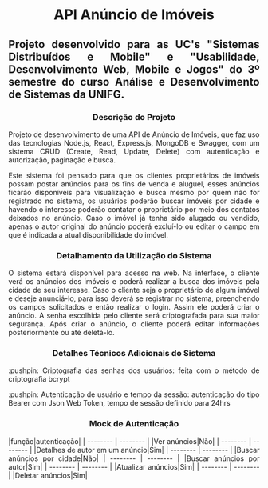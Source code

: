 <h1 align="center"> API Anúncio de Imóveis </h1>

<h2 align="justify"> Projeto desenvolvido para as UC's "Sistemas Distribuídos e Mobile" e "Usabilidade, Desenvolvimento Web, Mobile e Jogos" do 3º semestre do curso Análise e Desenvolvimento de Sistemas da UNIFG. </h2>

<h3 align="center"> Descrição do Projeto </h3>
<p align="justify"> Projeto de desenvolvimento de uma API de Anúncio de Imóveis, que faz uso das tecnologias Node.js, React, Express.js, MongoDB e Swagger, com um sistema CRUD (Create, Read, Update, Delete) com autenticação e autorização, paginação e busca.</p>
<p align="justify">Este sistema foi pensado para que os clientes proprietários de imóveis possam postar anúncios para os fins de venda e aluguel, esses anúncios ficarão disponíveis para visualização e busca mesmo por quem não for registrado no sistema, os usuários poderão buscar imóveis por cidade e havendo o interesse poderão contatar o proprietário por meio dos contatos deixados no anúncio. Caso o imóvel já tenha sido alugado ou vendido, apenas o autor original do anúncio poderá excluí-lo ou editar o campo em que é indicada a atual disponibilidade do imóvel.</p>

<h3 align="center">Detalhamento da Utilização do Sistema</h3>

<p align="justify">O sistema estará disponível para acesso na web. Na interface, o cliente verá os anúncios dos imóveis e poderá realizar a busca dos imóveis pela cidade de seu interesse. Caso o cliente seja o proprietário de algum imóvel e deseje anunciá-lo, para isso deverá se registrar no sistema, preenchendo os campos solicitados e então realizar o login. Assim ele poderá criar o anúncio. A senha escolhida pelo cliente será criptografada para sua maior segurança. Após criar o anúncio, o cliente poderá editar informações posteriormente ou até deletá-lo.</p>

<h3 align="center">Detalhes Técnicos Adicionais do Sistema</h3>

<p align="justify"> :pushpin: Criptografia das senhas dos usuários: feita com o método de criptografia bcrypt </p>
<p align="justify"> :pushpin: Autenticação de usuário e tempo da sessão: autenticação do tipo Bearer com Json Web Token, tempo de sessão definido para 24hrs</p>

<h3 align="center">Mock de Autenticação</h3>

<p align="justify">|função|autenticação|
| -------- | -------- |
|Ver anúncios|Não|
| -------- | -------- |
|Detalhes de autor em um anúncio|Sim|
| -------- | -------- |
|Buscar anúncios por cidade|Não|
| -------- | -------- |
|Buscar anúncios por autor|Sim|
| -------- | -------- |
|Atualizar anúncios|Sim|
| -------- | -------- |
|Deletar anúncios|Sim|</p>

